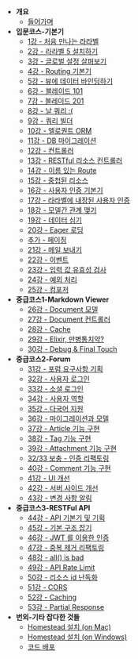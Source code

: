 -   **개요**
    -   [들어가며](/lessons/README.md)
-   **입문코스-기본기**
    -   [1강 - 처음 만나는 라라벨](/lessons/01-welcome.md)
    -   [2강 - 라라벨 5 설치하기](/lessons/02-hello-laravel.md)
    -   [3강 - 글로벌 설정 살펴보기](/lessons/03-configuration.md)
    -   [4강 - Routing 기본기](/lessons/04-routing-basics.md)
    -   [5강 - 뷰에 데이터 바인딩하기](/lessons/05-pass-data-to-view.md)
    -   [6강 - 블레이드 101](/lessons/06-blade-101.md)
    -   [7강 - 블레이드 201](/lessons/07-blade-201.md)
    -   [8강 - 날 쿼리 :(](/lessons/08-raw-queries.md)
    -   [9강 - 쿼리 빌더](/lessons/09-query-builder.md)
    -   [10강 - 엘로퀀트 ORM](/lessons/10-eloquent.md)
    -   [11강 - DB 마이그레이션](/lessons/11-migration.md)
    -   [12강 - 컨트롤러](/lessons/12-controller.md)
    -   [13강 - RESTful 리소스 컨트롤러](/lessons/13-restful-resource-controller.md)
    -   [14강 - 이름 있는 Route](/lessons/14-named-routes.md)
    -   [15강 - 중첩된 리소스](/lessons/15-nested-resources.md)
    -   [16강 - 사용자 인증 기본기](/lessons/16-authentication.md)
    -   [17강 - 라라벨에 내장된 사용자 인증](/lessons/17-authentication-201.md)
    -   [18강 - 모델간 관계 맺기](/lessons/18-eloquent-relationships.md)
    -   [19강 - 데이터 심기](/lessons/19-seeder.md)
    -   [20강 - Eager 로딩](/lessons/20-eager-loading.md)
    -   [추가 - 페이징](/lessons/20-1-pagination.md)
    -   [21강 - 메일 보내기](/lessons/21-mail.md)
    -   [22강 - 이벤트](/lessons/22-events.md)
    -   [23강 - 입력 값 유효성 검사](/lessons/23-validation.md)
    -   [24강 - 예외 처리](/lessons/24-exception-handling.md)
    -   [25강 - 컴포저](/lessons/25-composer.md)
-   **중급코스1-Markdown Viewer**
    -   [26강 - Document 모델](/lessons/26-document-model.md)
    -   [27강 - Document 컨트롤러](/lessons/27-document-controller.md)
    -   [28강 - Cache](/lessons/28-cache.md)
    -   [29강 - Elixir, 만병통치약?](/lessons/29-elixir.md)
    -   [30강 - Debug & Final Touch](/lessons/30-final-touch.md)
-   **중급코스2-Forum**
    -   [31강 - 포럼 요구사항 기획](/lessons/31-forum-features.md)
    -   [32강 - 사용자 로그인](/lessons/32-login.md)
    -   [33강 - 소셜 로그인](/lessons/33-social-login.md)
    -   [34강 - 사용자 역할](/lessons/34-role.md)
    -   [35강 - 다국어 지원](/lessons/35-locale.md)
    -   [36강 - 마이그레이션과 모델](/lessons/36-models.md)
    -   [37강 - Article 기능 구현](/lessons/37-articles.md)
    -   [38강 - Tag 기능 구현](/lessons/38-tags.md)
    -   [39강 - Attachment 기능 구현](/lessons/39-attachments.md)
    -   [32/33 보충 - 인증 리팩토링](/lessons/32n33-auth-refactoring.md)
    -   [40강 - Comment 기능 구현](/lessons/40-comments.md)
    -   [41강 - UI 개선](/lessons/41-ui-makeup.md)
    -   [42강 - 서버 사이드 개선](/lessons/42-be-makeup.md)
    -   [43강 - 변경 사항 알림](/lessons/43-change-note.md)
-   **중급코스3-RESTFul API**
    -   [44강 - API 기본기 및 기획](/lessons/44-api-basic.md)
    -   [45강 - 기본 구조 잡기](/lessons/45-api-big-picture.md)
    -   [46강 - JWT 를 이용한 인증](/lessons/46-jwt.md)
    -   [47강 - 중복 제거 리팩토링](/lessons/47-dry-refactoring.md)
    -   [48강 - all() is bad](/lessons/48-all-is-bad.md)
    -   [49강 - API Rate Limit](/lessons/49-rate-limit.md)
    -   [50강 - 리소스 id 난독화](/lessons/50-id-obfuscation.md)
    -   [51강 - CORS](/lessons/51-cors.md)
    -   [52강 - Caching](/lessons/52-caching.md)
    -   [53강 - Partial Response](/lessons/53-partial-response.md)
-   **번외-기타 잡다한 것들**
    -   [Homestead 설치 (on Mac)](/lessons/02-install-homestead-osx.md)
    -   [Homestead 설치 (on Windows)](/lessons/02-install-homestead-windows.md)
    -   [코드 배포](/lessons/999-code-release.md)
